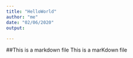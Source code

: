 ```yaml
---
title: "HelloWorld"
author: "me"
date: "02/06/2020"
output:
 
---
```




##This is a markdown file
 This is a marKdown file

